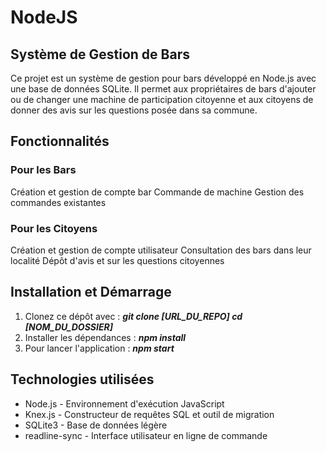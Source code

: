 # NodeJS
## Système de Gestion de Bars
Ce projet est un système de gestion pour bars développé en Node.js avec une base de données SQLite. Il permet aux propriétaires de bars d'ajouter ou de changer une machine de participation citoyenne et aux citoyens de donner des avis sur les questions posée dans sa commune.
## Fonctionnalités
### Pour les Bars

Création et gestion de compte bar 
Commande de machine 
Gestion des commandes existantes

### Pour les Citoyens

Création et gestion de compte utilisateur
Consultation des bars dans leur localité
Dépôt d'avis et sur les questions citoyennes

## Installation et Démarrage

1. Clonez ce dépôt avec : ***git clone [URL_DU_REPO] cd [NOM_DU_DOSSIER]***
2. Installer les dépendances : ***npm install***
3. Pour lancer l'application : ***npm start***

## Technologies utilisées

* Node.js - Environnement d'exécution JavaScript
* Knex.js - Constructeur de requêtes SQL et outil de migration
* SQLite3 - Base de données légère
* readline-sync - Interface utilisateur en ligne de commande
